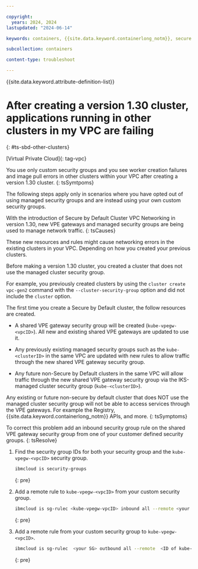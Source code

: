 ```yaml
---

copyright: 
  years: 2024, 2024
lastupdated: "2024-06-14"

keywords: containers, {{site.data.keyword.containerlong_notm}}, secure by default, {{site.data.keyword.containerlong_notm}}, outbound traffic protection, cluster create, quota, limitations

subcollection: containers

content-type: troubleshoot

---
```


{{site.data.keyword.attribute-definition-list}}


# After creating a version 1.30 cluster, applications running in other clusters in my VPC are failing
{: #ts-sbd-other-clusters}


[Virtual Private Cloud]{: tag-vpc}

You use only custom security groups and you see worker creation failures and image pull errors in other clusters within your VPC after creating a version 1.30 cluster.
{: tsSymtpoms}

The following steps apply only in scenarios where you have opted out of using managed security groups and are instead using your own custom security groups.

With the introduction of Secure by Default Cluster VPC Networking in version 1.30, new VPE gateways and managed security groups are being used to manage network traffic.
{: tsCauses}

These new resources and rules might cause networking errors in the existing clusters in your VPC. Depending on how you created your previous clusters.

Before making a version 1.30 cluster, you created a cluster that does not use the managed cluster security group.

For example, you previously created clusters by using the `cluster create vpc-gen2` command with the `--cluster-security-group` option and did not include the `cluster` option.

The first time you create a Secure by Default cluster, the follow resources are created.

- A shared VPE gateway security group will be created (`kube-vpegw-<vpcID>`). All new and existing shared VPE gateways are updated to use it.

- Any previously existing managed security groups such as the `kube-<clusterID>` in the same VPC are updated with new rules to allow traffic through the new shared VPE gateway security group.

- Any future non-Secure by Default clusters in the same VPC will allow traffic through the new shared VPE gateway security group via the IKS-managed cluster security group (`kube-<clusterID>`).

Any existing or future non-secure by default cluster that does NOT use the managed cluster security group will not be able to access services through the VPE gateways. For example the Registry, {{site.data.keyword.containerlong_notm}} APIs, and more.
{: tsSymptoms}

To correct this problem add an inbound security group rule on the shared VPE gateway security group from one of your customer defined security groups.
{: tsResolve}  

1. Find the security group IDs for both your security group and the `kube-vpegw-<vpcID>` security group.

    ```sh
    ibmcloud is security-groups
    ```
    {: pre}

1. Add a remote rule to `kube-vpegw-<vpcID>` from your custom security group.
    ```sh
    ibmcloud is sg-rulec <kube-vpegw-vpcID> inbound all --remote <your SG ID>
    ```
    {: pre}

1. Add a remote rule from your custom security group to `kube-vpegw-<vpcID>`.
    ```sh
    ibmcloud is sg-rulec  <your SG> outbound all --remote  <ID of kube-vpegw-vpcID>
    ```
    {: pre}



